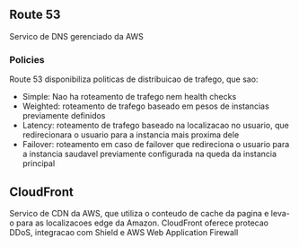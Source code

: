 
## Route 53

Servico de DNS gerenciado da AWS

### Policies

Route 53 disponibiliza politicas de distribuicao de trafego, que sao:
- Simple: Nao ha roteamento de trafego nem health checks
- Weighted: roteamento de trafego baseado em pesos de instancias previamente definidos
- Latency: roteamento de trafego baseado na localizacao no usuario, que redirecionara o usuario para a instancia mais proxima dele
- Failover: roteamento em caso de failover que redireciona o usuario para a instancia saudavel previamente configurada na queda da instancia principal

## CloudFront

Servico de CDN da AWS, que utiliza o conteudo de cache da pagina e leva-o para as localizacoes edge da Amazon. CloudFront oferece protecao DDoS, integracao com Shield e AWS Web Application Firewall